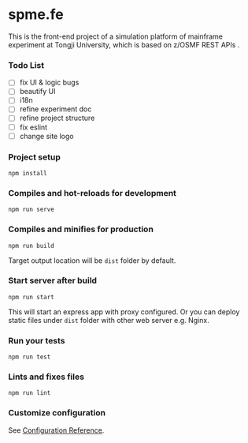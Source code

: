 # spme.fe

This is the front-end project of a simulation platform of mainframe experiment at Tongji University, which is based on z/OSMF REST APIs .

### Todo List

-[ ] fix UI & logic bugs
-[ ] beautify UI
-[ ] i18n
-[ ] refine experiment doc
-[ ] refine project structure
-[ ] fix eslint
-[ ] change site logo 

### Project setup
```
npm install
```

### Compiles and hot-reloads for development
```
npm run serve
```

### Compiles and minifies for production
```
npm run build
```
Target output location will be `dist` folder by default.

### Start server after build
```
npm run start
```
This will start an express app with proxy configured. Or you can deploy static files under `dist` folder with other web server e.g. Nginx.

### Run your tests
```
npm run test
```

### Lints and fixes files
```
npm run lint
```

### Customize configuration
See [Configuration Reference](https://cli.vuejs.org/config/).

